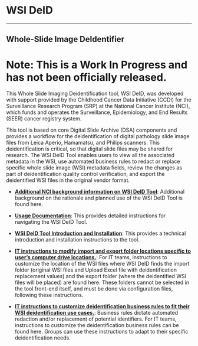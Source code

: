 # WSI DeID
---
## Whole-Slide Image DeIdentifier


# Note: This is a Work In Progress and has not been officially released.


This Whole Slide Imaging Deidentification tool, WSI DeID, was developed with support provided by the Childhood Cancer Data Initiative (CCDI) for the Surveillance Research Program (SRP) at the National Cancer Institute (NCI), which funds and operates the Surveillance, Epidemiology, and End Results (SEER) cancer registry system.

This tool is based on core Digital Slide Archive (DSA) components and provides a workflow for the deidentification of digital pathology slide image files from Leica Aperio, Hamamatsu, and Philips scanners. This deidentification is critical, so that digital slide files may be shared for research. The WSI DeID Tool enables users to view all the associated metadata in the WSI, use automated business rules to redact or replace specific whole slide image (WSI) metadata fields, review the changes as part of deidentification quality control verification, and export the deidentified WSI files in the original vendor format.

- **[Additional NCI background information on WSI DeID Tool](https://github.com/DigitalSlideArchive/DSA-WSI-DeID/blob/master/docs/rationale.md)**: Additional background on the rationale and planned use of the WSI DeID Tool is found here.

- **[Usage Documentation](https://github.com/DigitalSlideArchive/DSA-WSI-DeID/blob/master/docs/USAGE.rst)**: This provides detailed instructions for navigating the WSI DeID Tool.


- **[WSI DeID Tool Introduction and Installation](https://github.com/DigitalSlideArchive/DSA-WSI-DeID/blob/master/README.rst)**: This provides a technical introduction and installation instructions to the tool.

- **[IT instructions to modify import and export folder locations specific to user’s computer drive locations.](https://github.com/DigitalSlideArchive/DSA-WSI-DeID/blob/master/README.rst#import-and-export-paths)**: For IT teams, instructions to customize the location of the WSI files where WSI DeID finds the import folder (original WSI files and Upload Excel file with deidentification replacement values) and the export folder (where the deidentified WSI files will be placed) are found here. These folders cannot be selected in the tool front-end itself, and must be done via configuration files, following these instructions.

- **[IT instructions to customize deidentification business rules to fit their WSI deidentification use cases.](https://github.com/DigitalSlideArchive/DSA-WSI-DeID/blob/master/README.rst#redaction-business-rules)**: Business rules dictate automated redaction and/or replacement of potential identifiers. For IT teams, instructions to customize the deidentification business rules can be found here. Groups can use these instructions to adapt to their specific deidentification needs.

